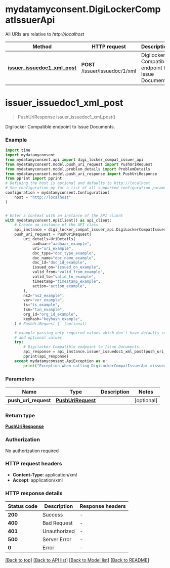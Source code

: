 # mydatamyconsent.DigiLockerCompatIssuerApi

All URIs are relative to *http://localhost*

Method | HTTP request | Description
------------- | ------------- | -------------
[**issuer_issuedoc1_xml_post**](DigiLockerCompatIssuerApi.md#issuer_issuedoc1_xml_post) | **POST** /issuer/issuedoc/1/xml | Digilocker Compatible endpoint to Issue Documents.


# **issuer_issuedoc1_xml_post**
> PushUriResponse issuer_issuedoc1_xml_post()

Digilocker Compatible endpoint to Issue Documents.

### Example


```python
import time
import mydatamyconsent
from mydatamyconsent.api import digi_locker_compat_issuer_api
from mydatamyconsent.model.push_uri_request import PushUriRequest
from mydatamyconsent.model.problem_details import ProblemDetails
from mydatamyconsent.model.push_uri_response import PushUriResponse
from pprint import pprint
# Defining the host is optional and defaults to http://localhost
# See configuration.py for a list of all supported configuration parameters.
configuration = mydatamyconsent.Configuration(
    host = "http://localhost"
)


# Enter a context with an instance of the API client
with mydatamyconsent.ApiClient() as api_client:
    # Create an instance of the API class
    api_instance = digi_locker_compat_issuer_api.DigiLockerCompatIssuerApi(api_client)
    push_uri_request = PushUriRequest(
        uri_details=UriDetails(
            aadhaar="aadhaar_example",
            uri="uri_example",
            doc_type="doc_type_example",
            doc_name="doc_name_example",
            doc_id="doc_id_example",
            issued_on="issued_on_example",
            valid_from="valid_from_example",
            valid_to="valid_to_example",
            timestamp="timestamp_example",
            action="action_example",
        ),
        ns2="ns2_example",
        ver="ver_example",
        ts="ts_example",
        txn="txn_example",
        org_id="org_id_example",
        keyhash="keyhash_example",
    ) # PushUriRequest |  (optional)

    # example passing only required values which don't have defaults set
    # and optional values
    try:
        # Digilocker Compatible endpoint to Issue Documents.
        api_response = api_instance.issuer_issuedoc1_xml_post(push_uri_request=push_uri_request)
        pprint(api_response)
    except mydatamyconsent.ApiException as e:
        print("Exception when calling DigiLockerCompatIssuerApi->issuer_issuedoc1_xml_post: %s\n" % e)
```


### Parameters

Name | Type | Description  | Notes
------------- | ------------- | ------------- | -------------
 **push_uri_request** | [**PushUriRequest**](PushUriRequest.md)|  | [optional]

### Return type

[**PushUriResponse**](PushUriResponse.md)

### Authorization

No authorization required

### HTTP request headers

 - **Content-Type**: application/xml
 - **Accept**: application/xml


### HTTP response details

| Status code | Description | Response headers |
|-------------|-------------|------------------|
**200** | Success |  -  |
**400** | Bad Request |  -  |
**401** | Unauthorized |  -  |
**500** | Server Error |  -  |
**0** | Error |  -  |

[[Back to top]](#) [[Back to API list]](../README.md#documentation-for-api-endpoints) [[Back to Model list]](../README.md#documentation-for-models) [[Back to README]](../README.md)

